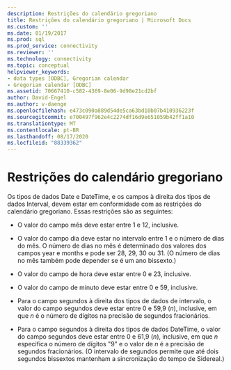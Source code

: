 ```yaml
---
description: Restrições do calendário gregoriano
title: Restrições do calendário gregoriano | Microsoft Docs
ms.custom: ''
ms.date: 01/19/2017
ms.prod: sql
ms.prod_service: connectivity
ms.reviewer: ''
ms.technology: connectivity
ms.topic: conceptual
helpviewer_keywords:
- data types [ODBC], Gregorian calendar
- Gregorian calendar [ODBC]
ms.assetid: 70667410-c582-4369-8e06-9d98e21cd2bf
author: David-Engel
ms.author: v-daenge
ms.openlocfilehash: e473c090a889d54de5ca63bd10b07b410936223f
ms.sourcegitcommit: e700497f962e4c2274df16d9e651059b42ff1a10
ms.translationtype: MT
ms.contentlocale: pt-BR
ms.lasthandoff: 08/17/2020
ms.locfileid: "88339362"
---
```

# <a name="constraints-of-the-gregorian-calendar"></a>Restrições do calendário gregoriano
Os tipos de dados Date e DateTime, e os campos à direita dos tipos de dados Interval, devem estar em conformidade com as restrições do calendário gregoriano. Essas restrições são as seguintes:  
  
-   O valor do campo mês deve estar entre 1 e 12, inclusive.  
  
-   O valor do campo dia deve estar no intervalo entre 1 e o número de dias do mês. O número de dias no mês é determinado dos valores dos campos year e months e pode ser 28, 29, 30 ou 31. (O número de dias no mês também pode depender se é um ano bissexto.)  
  
-   O valor do campo de hora deve estar entre 0 e 23, inclusive.  
  
-   O valor do campo de minuto deve estar entre 0 e 59, inclusive.  
  
-   Para o campo segundos à direita dos tipos de dados de intervalo, o valor do campo segundos deve estar entre 0 e 59,9 (*n*), inclusive, em que *n* é o número de dígitos na precisão de segundos fracionários.  
  
-   Para o campo segundos à direita dos tipos de dados DateTime, o valor do campo segundos deve estar entre 0 e 61,9 (*n*), inclusive, em que *n* especifica o número de dígitos "9" e o valor de *n* é a precisão de segundos fracionários. (O intervalo de segundos permite que até dois segundos bissextos mantenham a sincronização do tempo de Sidereal.)
